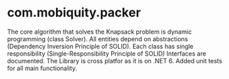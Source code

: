 # com.mobiquity.packer

The core algorithm that solves the Knapsack problem is dynamic programming (class Solver).
All entities depend on abstractions (Dependency Inversion Principle of SOLID).
Each class has single responsibility (Single-Responsibility Principle of SOLID)
Interfaces are documented.
The Library is cross platfor as it is on .NET 6.
Added unit tests for all main functionality.


